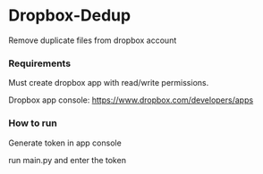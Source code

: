 # Dropbox-Dedup
Remove duplicate files from dropbox account

### Requirements
Must create dropbox app with read/write permissions.

Dropbox app console: https://www.dropbox.com/developers/apps

### How to run
Generate token in app console

run main.py and enter the token


